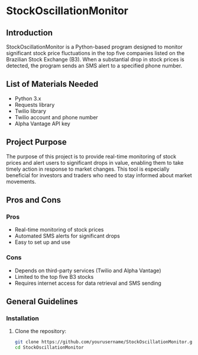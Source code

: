 # StockOscillationMonitor

## Introduction
StockOscillationMonitor is a Python-based program designed to monitor significant stock price fluctuations in the top five companies listed on the Brazilian Stock Exchange (B3). When a substantial drop in stock prices is detected, the program sends an SMS alert to a specified phone number.

## List of Materials Needed
- Python 3.x
- Requests library
- Twilio library
- Twilio account and phone number
- Alpha Vantage API key

## Project Purpose
The purpose of this project is to provide real-time monitoring of stock prices and alert users to significant drops in value, enabling them to take timely action in response to market changes. This tool is especially beneficial for investors and traders who need to stay informed about market movements.

## Pros and Cons
### Pros
- Real-time monitoring of stock prices
- Automated SMS alerts for significant drops
- Easy to set up and use

### Cons
- Depends on third-party services (Twilio and Alpha Vantage)
- Limited to the top five B3 stocks
- Requires internet access for data retrieval and SMS sending

## General Guidelines
### Installation
1. Clone the repository:
   ```bash
   git clone https://github.com/yourusername/StockOscillationMonitor.git
   cd StockOscillationMonitor
